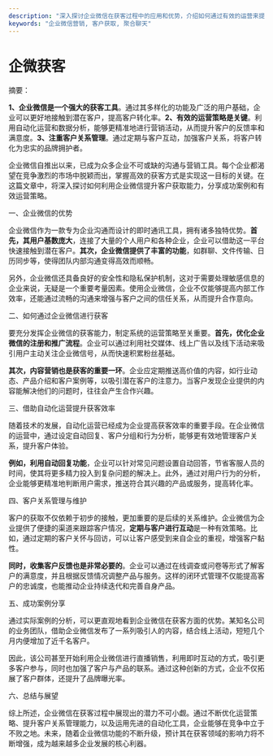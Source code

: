 ```yaml
---
description: "深入探讨企业微信在获客过程中的应用和优势，介绍如何通过有效的运营来提升客户获取率。"
keywords: "企业微信营销, 客户获取, 聚合聊天"
---
```

# 企微获客

摘要：

**1、企业微信是一个强大的获客工具**。通过其多样化的功能及广泛的用户基础，企业可以更好地接触到潜在客户，提高客户转化率。**2、有效的运营策略是关键**。利用自动化运营和数据分析，能够更精准地进行营销活动，从而提升客户的反馈率和满意度。**3、注重客户关系管理**。通过定期与客户互动，加强客户关系，将客户转化为忠实的品牌拥护者。

企业微信自推出以来，已成为众多企业不可或缺的沟通与营销工具。每个企业都渴望在竞争激烈的市场中脱颖而出，掌握高效的获客方式是实现这一目标的关键。在这篇文章中，将深入探讨如何利用企业微信提升客户获取能力，分享成功案例和有效运营策略。

一、企业微信的优势

企业微信作为一款专为企业沟通而设计的即时通讯工具，拥有诸多独特优势。**首先，其用户基数庞大**，连接了大量的个人用户和各种企业，企业可以借助这一平台快速接触到潜在客户。**其次，企业微信提供了丰富的功能**，如群聊、文件传输、日历同步等，使得团队内部沟通变得高效而顺畅。

另外，企业微信还具备良好的安全性和隐私保护机制，这对于需要处理敏感信息的企业来说，无疑是一个重要考量因素。使用企业微信，企业不仅能够提高内部工作效率，还能通过流畅的沟通来增强与客户之间的信任关系，从而提升合作意向。

二、如何通过企业微信进行获客

要充分发挥企业微信的获客能力，制定系统的运营策略至关重要。**首先，优化企业微信的注册和推广流程**。企业可以通过利用社交媒体、线上广告以及线下活动来吸引用户主动关注企业微信号，从而快速积累粉丝基础。

**其次，内容营销也是获客的重要一环**。企业应定期推送高价值的内容，如行业动态、产品介绍和客户案例等，以吸引潜在客户的注意力。当客户发现企业提供的内容能解决他们的问题时，往往会产生合作兴趣。

三、借助自动化运营提升获客效率

随着技术的发展，自动化运营已经成为企业提高获客效率的重要手段。在企业微信的运营中，通过设定自动回复、客户分组和行为分析，能够更有效地管理客户关系，提升客户体验。

**例如，利用自动回复功能**，企业可以针对常见问题设置自动回答，节省客服人员的时间，使其将更多精力投入到复杂问题的解决上。此外，通过对用户行为的分析，企业能够更精准地判断用户需求，推送符合其兴趣的产品或服务，提高转化率。

四、客户关系管理与维护

客户的获取不仅依赖于初步的接触，更加重要的是后续的关系维护。企业微信为企业提供了便捷的渠道来跟踪客户情况，**定期与客户进行互动**是一种有效策略。比如，通过定期的客户关怀与回访，可以让客户感受到来自企业的重视，增强客户黏性。

**同时，收集客户反馈也是非常必要的**。企业可以通过在线调查或问卷等形式了解客户的满意度，并且根据反馈情况调整产品与服务。这样的闭环式管理不仅能提高客户的忠诚度，也能推动企业持续迭代和完善自身产品。

五、成功案例分享

通过实际案例的分析，可以更直观地看到企业微信在获客方面的优势。某知名公司的业务团队，借助企业微信发布了一系列吸引人的内容，结合线上活动，短短几个月内便增加了近千名客户。

因此，该公司甚至开始利用企业微信进行直播销售，利用即时互动的方式，吸引更多客户参与，同时也加强了客户与产品的联系。通过这种创新的方式，企业不仅拓展了客户群体，还提升了品牌曝光率。

六、总结与展望

综上所述，企业微信在获客过程中展现出的潜力不可小觑。通过不断优化运营策略、提升客户关系管理能力，以及运用先进的自动化工具，企业能够在竞争中立于不败之地。未来，随着企业微信功能的不断升级，预计其在获客领域的影响力将不断增强，成为越来越多企业发展的核心利器。
